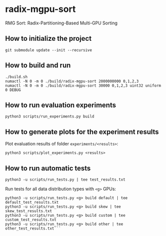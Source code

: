 # radix-mgpu-sort
RMG Sort: Radix-Partitioning-Based Multi-GPU Sorting

## How to initialize the project
```
git submodule update --init --recursive
```

## How to build and run
```
./build.sh
numactl -N 0 -m 0 ./build/radix-mgpu-sort 2000000000 0,1,2,3
numactl -N 0 -m 0 ./build/radix-mgpu-sort 30000 0,1,2,3 uint32 uniform 0 DEBUG
```

## How to run evaluation experiments
```
python3 scripts/run_experiments.py build
```

## How to generate plots for the experiment results

Plot evaluation results of folder ```experiments/<results>```:
```
python3 scripts/plot_experiments.py <results>
```

## How to run automatic tests
```
python3 -u scripts/run_tests.py | tee test_results.txt
```

Run tests for all data distribution types with ```<g>``` GPUs:
```
python3 -u scripts/run_tests.py <g> build default | tee default_test_results.txt
python3 -u scripts/run_tests.py <g> build skew | tee skew_test_results.txt
python3 -u scripts/run_tests.py <g> build custom | tee custom_test_results.txt
python3 -u scripts/run_tests.py <g> build other | tee other_test_results.txt```
